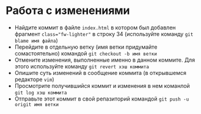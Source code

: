 # Работа с изменениями

- Найдите коммит в файле `index.html` в котором был добавлен фрагмент `class="fw-lighter"` в строку 34 (используйте команду `git blame имя файла`)
- Перейдите в отдельную ветку (имя ветки придумайте сомастоятельно) командой `git checkout -b имя ветки`
- Отмените изменения, выполненные именно в данном коммите. Для этого используйте команду `git revert хэш коммита`
- Опишите суть изменений в сообщение коммита (в открывшемся редакторе `vim`)
- Просмотрите получившийся коммит и изменения в нем команлой `git log хэш коммита `
- Отправьте этот коммит в свой репазиторий командой `git push -u origit имя ветки`